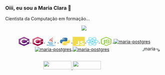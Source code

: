 ### Oiii, eu sou a Maria Clara 👋

Cientista da Computação em formação... 

<div align="center">
  <a href="https://github.com/mariaclara-rs">
  <img height="180em" src="https://github-readme-stats.vercel.app/api/top-langs/?username=mariaclara-rs&layout=compact&langs_count=7&theme=dracula"/>
</div>
  
<div align="center" style="display: inline_block"><br>
  <img align="center" alt="marai-C" height="30" width="40" src="https://raw.githubusercontent.com/devicons/devicon/master/icons/csharp/csharp-original.svg">
  <img align="center" alt="maria-Cplusplus" height="30" width="40" src="https://raw.githubusercontent.com/devicons/devicon/master/icons/cplusplus/cplusplus-original.svg">
  <img align="center" alt="maria-React" height="30" width="40" src="https://raw.githubusercontent.com/devicons/devicon/master/icons/java/java-original.svg">
  <img align="center" alt="maria-Python" height="30" width="40" src="https://raw.githubusercontent.com/devicons/devicon/master/icons/python/python-original.svg">
  <img align="center" alt="maria-Js" height="30" width="40" src="https://raw.githubusercontent.com/devicons/devicon/master/icons/javascript/javascript-plain.svg">
  <img align="center" alt="maria-React" height="30" width="40" src="https://raw.githubusercontent.com/devicons/devicon/master/icons/react/react-original.svg">
  <img align="center" alt="maria-Node" height="30" width="40" src="https://raw.githubusercontent.com/devicons/devicon/master/icons/nodejs/nodejs-original.svg">
  <img align="center" alt="maria-postgres" height="30" width="40" src="https://cdn.jsdelivr.net/gh/devicons/devicon/icons/postgresql/postgresql-original.svg" />
  <img align="center" alt="maria-postgres" height="30" width="40" src="https://cdn.jsdelivr.net/gh/devicons/devicon/icons/mysql/mysql-original.svg" />
  <img align="center" alt="maria-postgres" height="30" width="40" src="https://cdn.jsdelivr.net/gh/devicons/devicon/icons/oracle/oracle-original.svg" />
  <img align="right" alt="maria-gif" height="80" style="border-radius:50px;" src="https://media1.giphy.com/media/3o7WIx7urV838kHFzW/giphy.gif">
</div>
  
##
<div align="center">
  <a href = "mailto:mariaclara.rgs@gmail.com">
    <img height="27" width="90"  src="https://img.shields.io/badge/-Gmail-%23333?style=for-the-badge&logo=gmail&logoColor=red" target="_blank">
  </a>
  <a href="https://www.linkedin.com/in/mariaclararsimao" target="_blank">
    <img height="27" width="90" src="https://img.shields.io/badge/-LinkedIn-%230077B5?style=for-the-badge&logo=linkedin&logoColor=white" target="_blank">
  </a>
  
  <!--![Snake animation](https://github.com/mariaclara-rs/mariaclara-rs/blob/output/github-contribution-grid-snake.svg)-->
  </div>



